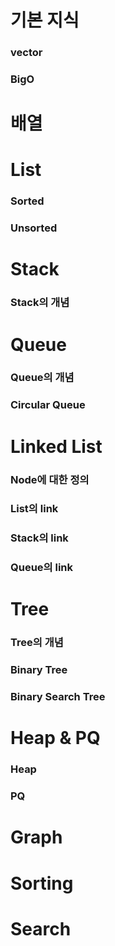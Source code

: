 # 기본 지식
### vector
### BigO

# 배열

# List 
### Sorted
### Unsorted

# Stack
### Stack의 개념

# Queue 
### Queue의 개념
### Circular Queue

# Linked List
### Node에 대한 정의
### List의 link
### Stack의 link
### Queue의 link

# Tree
### Tree의 개념
### Binary Tree
### Binary Search Tree

# Heap & PQ
### Heap
### PQ

# Graph

# Sorting 

# Search
